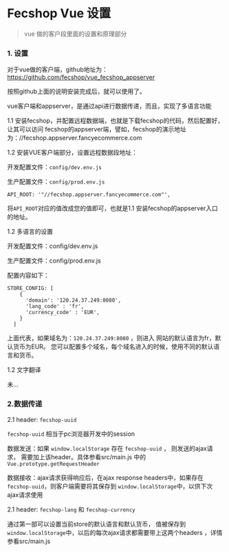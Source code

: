 Fecshop Vue 设置   
==============

> vue 做的客户段里面的设置和原理部分


### 1. 设置

对于vue做的客户端，github地址为：https://github.com/fecshop/vue_fecshop_appserver

按照github上面的说明安装完成后，就可以使用了。

vue客户端和appserver，是通过api进行数据传递，而且，实现了多语言功能




1.1 安装fecshop，并配置远程数据端，也就是下载fecshop的代码，然后配置好，让其可以访问
fecshop的appserver端，譬如，fecshop的演示地址为：//fecshop.appserver.fancyecommerce.com

1.2 安装VUE客户端部分，设置远程数据段地址：

开发配置文件：`config/dev.env.js`

生产配置文件：`config/prod.env.js`

```
API_ROOT: '"//fecshop.appserver.fancyecommerce.com"',
```

将`API_ROOT`对应的值改成您的值即可，也就是1.1 安装fecshop的appserver入口的地址。

1.2 多语言的设置

开发配置文件：config/dev.env.js

生产配置文件：config/prod.env.js

配置内容如下：

```
STORE_CONFIG: [
    {
      'domain': '120.24.37.249:8080',
      'lang_code' : 'fr',
      'currency_code' : 'EUR',
    }
  ]
```

上面代表，如果域名为：`120.24.37.249:8080` ，则进入
网站的默认语言为fr，默认货币为EUR。
您可以配置多个域名，每个域名进入的时候，使用不同的默认语言和货币。


1.2 文字翻译

未...



### 2.数据传递


2.1 header: `fecshop-uuid`

`fecshop-uuid` 相当于pc浏览器开发中的session

数据发送：如果 `window.localStorage` 存在 `fecshop-uuid` ， 则发送的ajax请求，
需要加上该header。具体参看src/main.js 中的 `Vue.prototype.getRequestHeader`

数据接收：ajax请求获得响应后，在ajax response headers中，如果存在`fecshop-uuid`，则客户端需要将其保存到
`window.localStorage`中，以供下次ajax请求使用

2.1 header: `fecshop-lang` 和 `fecshop-currency`

通过第一部可以设置当前store的默认语言和默认货币，
值被保存到`window.localStorage`中，以后的每次ajax请求都需要带上这两个headers
，详情参看src/main.js































